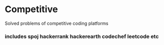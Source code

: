 # Competitive
Solved problems of competitive coding platforms
### includes spoj hackerrank hackerearth codechef leetcode etc

